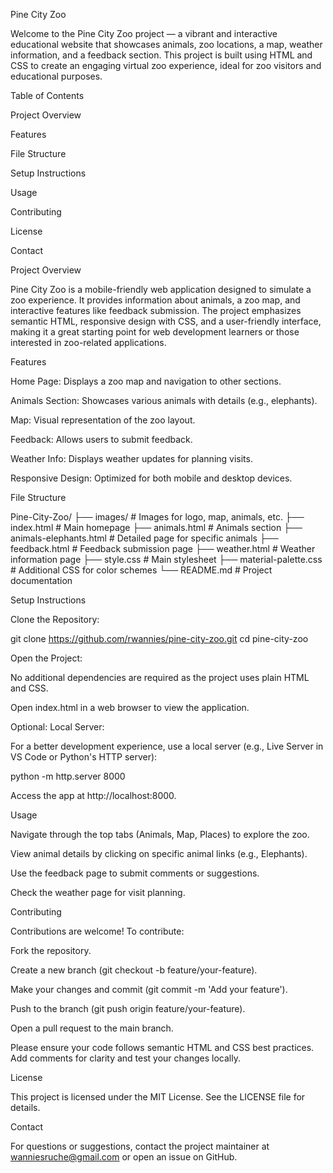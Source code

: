Pine City Zoo

Welcome to the Pine City Zoo project — a vibrant and interactive educational website that showcases animals, zoo locations, a map, weather information, and a feedback section. This project is built using HTML and CSS to create an engaging virtual zoo experience, ideal for zoo visitors and educational purposes.


Table of Contents





Project Overview

Features

File Structure

Setup Instructions

Usage

Contributing

License

Contact







Project Overview

Pine City Zoo is a mobile-friendly web application designed to simulate a zoo experience. It provides information about animals, a zoo map, and interactive features like feedback submission. The project emphasizes semantic HTML, responsive design with CSS, and a user-friendly interface, making it a great starting point for web development learners or those interested in zoo-related applications.

Features



Home Page: Displays a zoo map and navigation to other sections.



Animals Section: Showcases various animals with details (e.g., elephants).



Map: Visual representation of the zoo layout.



Feedback: Allows users to submit feedback.



Weather Info: Displays weather updates for planning visits.



Responsive Design: Optimized for both mobile and desktop devices.

File Structure

Pine-City-Zoo/
├── images/                 # Images for logo, map, animals, etc.
├── index.html              # Main homepage
├── animals.html            # Animals section
├── animals-elephants.html  # Detailed page for specific animals
├── feedback.html           # Feedback submission page
├── weather.html            # Weather information page
├── style.css               # Main stylesheet
├── material-palette.css    # Additional CSS for color schemes
└── README.md               # Project documentation



Setup Instructions


Clone the Repository:

git clone https://github.com/rwannies/pine-city-zoo.git
cd pine-city-zoo



Open the Project:



No additional dependencies are required as the project uses plain HTML and CSS.



Open index.html in a web browser to view the application.



Optional: Local Server:


For a better development experience, use a local server (e.g., Live Server in VS Code or Python's HTTP server):

python -m http.server 8000



Access the app at http://localhost:8000.

Usage


Navigate through the top tabs (Animals, Map, Places) to explore the zoo.


View animal details by clicking on specific animal links (e.g., Elephants).


Use the feedback page to submit comments or suggestions.


Check the weather page for visit planning.


Contributing

Contributions are welcome! To contribute:


Fork the repository.


Create a new branch (git checkout -b feature/your-feature).


Make your changes and commit (git commit -m 'Add your feature').


Push to the branch (git push origin feature/your-feature).


Open a pull request to the main branch.

Please ensure your code follows semantic HTML and CSS best practices. Add comments for clarity and test your changes locally.



License

This project is licensed under the MIT License. See the LICENSE file for details.



Contact

For questions or suggestions, contact the project maintainer at wanniesruche@gmail.com or open an issue on GitHub.
